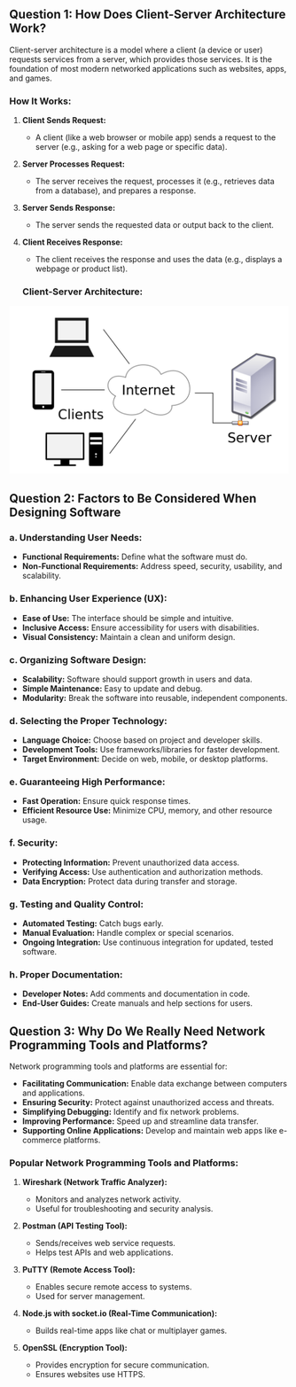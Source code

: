 ## Question 1: How Does Client-Server Architecture Work?

Client-server architecture is a model where a client (a device or user) requests services from a server, which provides those services. It is the foundation of most modern networked applications such as websites, apps, and games.

### How It Works:

1. **Client Sends Request:**
   - A client (like a web browser or mobile app) sends a request to the server (e.g., asking for a web page or specific data).

2. **Server Processes Request:**
   - The server receives the request, processes it (e.g., retrieves data from a database), and prepares a response.

3. **Server Sends Response:**
   - The server sends the requested data or output back to the client.

4. **Client Receives Response:**
   - The client receives the response and uses the data (e.g., displays a webpage or product list).

   ### Client-Server Architecture:

![Client-Server Architecture](Client-server-model.svg.png)



## Question 2: Factors to Be Considered When Designing Software

### a. Understanding User Needs:
- **Functional Requirements:** Define what the software must do.
- **Non-Functional Requirements:** Address speed, security, usability, and scalability.

### b. Enhancing User Experience (UX):
- **Ease of Use:** The interface should be simple and intuitive.
- **Inclusive Access:** Ensure accessibility for users with disabilities.
- **Visual Consistency:** Maintain a clean and uniform design.

### c. Organizing Software Design:
- **Scalability:** Software should support growth in users and data.
- **Simple Maintenance:** Easy to update and debug.
- **Modularity:** Break the software into reusable, independent components.

### d. Selecting the Proper Technology:
- **Language Choice:** Choose based on project and developer skills.
- **Development Tools:** Use frameworks/libraries for faster development.
- **Target Environment:** Decide on web, mobile, or desktop platforms.

### e. Guaranteeing High Performance:
- **Fast Operation:** Ensure quick response times.
- **Efficient Resource Use:** Minimize CPU, memory, and other resource usage.

### f. Security:
- **Protecting Information:** Prevent unauthorized data access.
- **Verifying Access:** Use authentication and authorization methods.
- **Data Encryption:** Protect data during transfer and storage.

### g. Testing and Quality Control:
- **Automated Testing:** Catch bugs early.
- **Manual Evaluation:** Handle complex or special scenarios.
- **Ongoing Integration:** Use continuous integration for updated, tested software.

### h. Proper Documentation:
- **Developer Notes:** Add comments and documentation in code.
- **End-User Guides:** Create manuals and help sections for users.


## Question 3: Why Do We Really Need Network Programming Tools and Platforms?

Network programming tools and platforms are essential for:

- **Facilitating Communication:** Enable data exchange between computers and applications.
- **Ensuring Security:** Protect against unauthorized access and threats.
- **Simplifying Debugging:** Identify and fix network problems.
- **Improving Performance:** Speed up and streamline data transfer.
- **Supporting Online Applications:** Develop and maintain web apps like e-commerce platforms.

### Popular Network Programming Tools and Platforms:

1. **Wireshark (Network Traffic Analyzer):**
   - Monitors and analyzes network activity.
   - Useful for troubleshooting and security analysis.

2. **Postman (API Testing Tool):**
   - Sends/receives web service requests.
   - Helps test APIs and web applications.

3. **PuTTY (Remote Access Tool):**
   - Enables secure remote access to systems.
   - Used for server management.

4. **Node.js with socket.io (Real-Time Communication):**
   - Builds real-time apps like chat or multiplayer games.

5. **OpenSSL (Encryption Tool):**
   - Provides encryption for secure communication.
   - Ensures websites use HTTPS.
